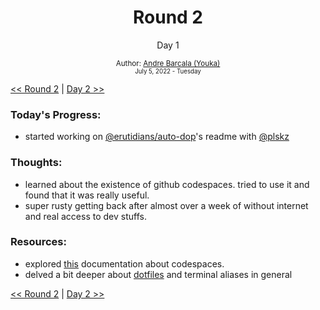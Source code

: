 <div align="center">
    <h1>Round 2</h1>
    <p>Day 1</p>
    <sub>
      Author: <a href="https://github.com/yrnmsk" target="_blank">Andre Barcala (Youka)</a>
      <br>
      <small>July 5, 2022 - Tuesday</small>
    </sub>
  </div>

[<< Round 2](README.md) | [Day 2 >>](day002.md)

### Today's Progress:

- started working on [@erutidians/auto-dop](https://github.com/erutidians/auto-dop)'s readme with [@plskz](https://github.com/plskz)

### Thoughts:

- learned about the existence of github codespaces. tried to use it and found that it was really useful.
- super rusty getting back after almost over a week of without internet and real access to dev stuffs.

### Resources:

- explored [this](https://docs.github.com/en/codespaces) documentation about codespaces.
- delved a bit deeper about [dotfiles](https://dotfiles.github.io) and terminal aliases in general

[<< Round 2](README.md) | [Day 2 >>](day002.md)
